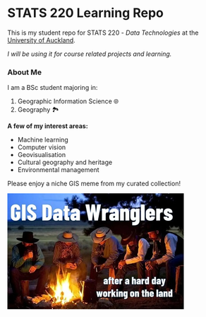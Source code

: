 # STATS 220 Learning Repo

This is my student repo for STATS 220 - *Data Technologies* at the [University of Auckland](https://www.auckland.ac.nz/).

*I will be using it for course related projects and learning.*

### About Me

I am a BSc student majoring in:

  1. Geographic Information Science 🌐
  2. Geography 🏞️

**A few of my interest areas:**

  - Machine learning
  - Computer vision
  - Geovisualisation
  - Cultural geography and heritage
  - Environmental management

Please enjoy a niche GIS meme from my curated collection!<br>

<img src="https://github.com/brisingeld/stats220/blob/fede1aadb6200017b3a92e50c814bbd3ab3f8a7e/images/gis_data_wranglers.jpg" width="400">


